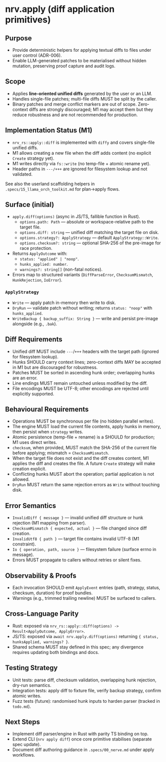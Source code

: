 # nrv.apply (diff application primitives)

## Purpose
- Provide deterministic helpers for applying textual diffs to files under user control (ADR-006).
- Enable LLM-generated patches to be materialised without hidden mutation, preserving proof capture and audit logs.

## Scope
- Applies **line-oriented unified diffs** generated by the user or an LLM.
- Handles single-file patches; multi-file diffs MUST be split by the caller.
- Binary patches and merge conflict markers are out of scope. Zero-context diffs are strongly discouraged;
  M1 may accept them but they reduce robustness and are not recommended for production.

## Implementation Status (M1)
- `nrv_rs::apply::diff` is implemented with `diffy` and covers single-file unified diffs.
- M1 allows creating a new file when the diff adds content (no explicit `Create` strategy yet).
- M1 writes directly via `fs::write` (no temp-file + atomic rename yet).
- Header paths in `---/+++` are ignored for filesystem lookup and not validated.
  
See also the userland scaffolding helpers in `.specs/15_llama_orch_toolkit.md` for plan→apply flows.

## Surface (initial)
- `apply.diff(options)` (async in JS/TS, fallible function in Rust).
  - `options.path: Path` — absolute or workspace-relative path to the target file.
  - `options.diff: string` — unified diff matching the target file on disk.
  - `options.strategy?: ApplyStrategy` — default `ApplyStrategy::Write`.
  - `options.checksum?: string` — optional SHA-256 of the pre-image for race protection.
- Returns `ApplyOutcome` with:
  - `status: "applied" | "noop"`.
  - `hunks_applied: number`.
  - `warnings?: string[]` (non-fatal notices).
- Errors map to structured variants (`DiffParseError`, `ChecksumMismatch`, `HunkRejection`, `IoError`).

### `ApplyStrategy`
- `Write` — apply patch in-memory then write to disk.
- `DryRun` — validate patch without writing; returns `status: "noop"` with `hunks_applied`.
- `WriteBackup { backup_suffix: String }` — write and persist pre-image alongside (e.g., `.bak`).

## Diff Requirements
- Unified diff MUST include `---`/`+++` headers with the target path (ignored for filesystem lookup).
- Hunks SHOULD carry context lines; zero-context diffs MAY be accepted in M1 but are discouraged for robustness.
- Patches MUST be sorted in ascending hunk order; overlapping hunks are an error.
- Line endings MUST remain untouched unless modified by the diff.
- File encodings MUST be UTF-8; other encodings are rejected until explicitly supported.

## Behavioural Requirements
- Operations MUST be synchronous per file (no hidden parallel writes).
- The engine MUST load the current file contents, apply hunks in memory, then persist when `strategy` writes.
- Atomic persistence (temp-file + rename) is a SHOULD for production; M1 uses direct writes.
- `checksum`, when provided, MUST match the SHA-256 of the current file before applying; mismatch = `ChecksumMismatch`.
- When the target file does not exist and the diff creates content, M1 applies the diff and creates the file.
  A future `Create` strategy will make creation explicit.
- Conflicting hunks MUST abort the operation; partial application is not allowed.
- `DryRun` MUST return the same rejection errors as `Write` without touching disk.

## Error Semantics
- `InvalidDiff { message }` — invalid unified diff structure or hunk rejection (M1 mapping from parser).
- `ChecksumMismatch { expected, actual }` — file changed since diff creation.
- `InvalidUtf8 { path }` — target file contains invalid UTF-8 (M1 constraint).
- `Io { operation, path, source }` — filesystem failure (surface errno in message).
- Errors MUST propagate to callers without retries or silent fixes.

## Observability & Proofs
- Each invocation SHOULD emit `ApplyEvent` entries (path, strategy, status, checksum, duration)
  for proof bundles.
- Warnings (e.g., trimmed trailing newline) MUST be surfaced to callers.

## Cross-Language Parity
- Rust: exposed via `nrv_rs::apply::diff(options) -> Result<ApplyOutcome, ApplyError>`.
- JS/TS: exposed via `await nrv.apply.diff(options)` returning `{ status, hunksApplied, warnings? }`.
- Shared schema MUST stay defined in this spec; any divergence requires updating both bindings and docs.

## Testing Strategy
- Unit tests: parse diff, checksum validation, overlapping hunk rejection, dry-run semantics.
- Integration tests: apply diff to fixture file, verify backup strategy, confirm atomic writes.
- Fuzz tests (future): randomised hunk inputs to harden parser (tracked in `todo.md`).

## Next Steps
- Implement diff parser/engine in Rust with parity TS binding on top.
- Extend CLI (`nrv apply diff`) once core primitive stabilises (separate spec update).
- Document diff authoring guidance in `.specs/00_nerve.md` under apply workflows.

